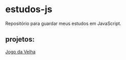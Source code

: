 # estudos-js
Repositório para guardar meus estudos em JavaScript.
## projetos:
[Jogo da Velha](https://jorgekunrath.github.io/estudos-js/jogo-da-velha/)
